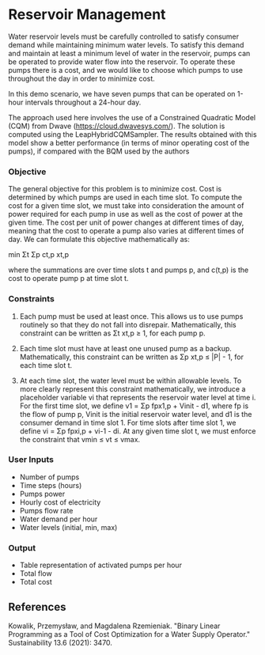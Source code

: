 # Reservoir Management
Water reservoir levels must be carefully controlled to satisfy consumer demand while maintaining minimum water levels. To satisfy this demand and maintain at least a minimum level of water in the reservoir, pumps can be operated to provide water flow into the reservoir. To operate these pumps there is a cost, and we would like to choose which pumps to use throughout the day in order to minimize cost.

In this demo scenario, we have seven pumps that can be operated on 1-hour intervals throughout a 24-hour day.

The approach used here involves the use of a Constrained Quadratic Model (CQM) from Dwave (https://cloud.dwavesys.com/). The solution is computed using the LeapHybridCQMSampler. The results obtained with this model show a better performance (in terms of minor operating cost of the pumps), if compared with the BQM used by the authors

### Objective

The general objective for this problem is to minimize cost. Cost is determined by which pumps are used in each time slot. To compute the cost for a given time slot, we must take into consideration the amount of power required for each pump in use as well as the cost of power at the given time. The cost per unit of power changes at different times of day, meaning that the cost to operate a pump also varies at different times of day.  We can formulate this objective mathematically as: 

min Σt Σp ct,p xt,p

where the summations are over time slots t and pumps p, and c(t,p) is the cost to operate pump p at time slot t.

### Constraints

1. Each pump must be used at least once. This allows us to use pumps routinely so that they do not fall into disrepair. Mathematically, this constraint can be written as Σt xt,p ≥ 1, for each pump p.

2. Each time slot must have at least one unused pump as a backup. Mathematically, this constraint can be written as Σp xt,p ≤ |P| - 1, for each time slot t.

3. At each time slot, the water level must be within allowable levels. To more clearly represent this constraint mathematically, we introduce a placeholder variable vi that represents the reservoir water level at time i. For the first time slot, we define v1 = Σp fpx1,p + Vinit - d1, where fp is the flow of pump p, Vinit is the initial reservoir water level, and d1 is the consumer demand in time slot 1. For time slots after time slot 1, we define
vi = Σp fpxi,p + vi-1 - di. At any given time slot t, we must enforce the constraint that vmin ≤ vt ≤ vmax.

### User Inputs
- Number of pumps
- Time steps (hours)
- Pumps power
- Hourly cost of electricity
- Pumps flow rate
- Water demand per hour
- Water levels (initial, min, max)

### Output
- Table representation of activated pumps per hour
- Total flow
- Total cost

## References
Kowalik, Przemysław, and Magdalena Rzemieniak. "Binary Linear Programming as a Tool of Cost Optimization for a Water Supply Operator." Sustainability 13.6 (2021): 3470.
